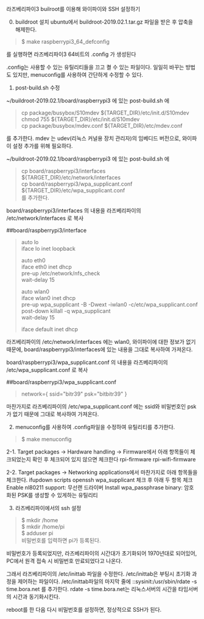 라즈베리파이3 builroot를 이용해 와이파이와 SSH 설정하기


0. buildroot 설치
ubuntu에서 buildroot-2019.02.1.tar.gz 파일을 받은 후 압축을 해제한다.

>  $ make raspberrypi3_64_defconfig

를 실행하면 라즈베리파이3 64비트의 .config 가 생성된다

.config는 사용할 수 있는 유틸리티들을 끄고 켤 수 있는 파일이다.
일일히 바꾸는 방법도 있지만, menuconfig를 사용하여 간단하게 수정할 수 있다.



1. post-build.sh 수정

~/buildroot-2019.02.1/board/raspberrypi3 에 있는 post-build.sh 에 

>cp package/busybox/S10mdev ${TARGET_DIR}/etc/init.d/S10mdev  
>chmod 755 ${TARGET_DIR}/etc/init.d/S10mdev  
>cp package/busybox/mdev.conf ${TARGET_DIR}/etc/mdev.conf  

를 추가한다. 
mdev 는 udev(리눅스 커널용 장치 관리자)의 임베디드 버전으로, 와이파이 설정 추가를 위해 필요하다.


~/buildroot-2019.02.1/board/raspberrypi3 에 있는 post-build.sh 에 
>cp board/raspberrypi3/interfaces ${TARGET_DIR}/etc/network/interfaces  
>cp board/raspberrypi3/wpa_supplicant.conf ${TARGET_DIR}/etc/wpa_supplicant.conf  
를 추가한다.

board/raspberrypi3/interfaces 의 내용을 라즈베리파이의 /etc/network/interfaces 로 복사

##board/raspberrypi3/interface
>auto lo  
>iface lo inet loopback  
>   
>auto eth0  
>iface eth0 inet dhcp  
>        pre-up /etc/network/nfs_check  
>        wait-delay 15  
>  
>auto wlan0  
>iface wlan0 inet dhcp  
>        pre-up wpa_supplicant -B -Dwext -iwlan0 -c/etc/wpa_supplicant.conf  
>        post-down killall -q wpa_supplicant  
>        wait-delay 15  
>  
>iface default inet dhcp  

라즈베리파이의 /etc/network/interfaces 에는 wlan0, 와이파이에 대한 정보가 없기 때문에,
board/raspberrypi3/interfaces에 있는 내용을 그대로 복사하여 가져온다.


board/raspberrypi3/wpa_supplicant.conf 의 내용을 라즈베리파이의 /etc/wpa_supplicant.conf 로 복사

##board/raspberrypi3/wpa_supplicant.conf
>network={ 
> ssid="bitr39" 
> psk="bitbitr39" 
>} 

마찬가지로 라즈베리파이의 /etc/wpa_supplicant.conf 에는 ssid와 비밀번호인 psk가 없기 때문에 그대로 복사하여 가져온다.

2. menuconfig를 사용하여 .config파일을 수정하여 유틸리티를 추가한다.
>  $ make menuconfig  

2-1. Target packages -> Hardware handling -> Firmware에서 아래 항목들이 체크되었는지 확인 후 체크되어 있지 않으면 체크한다
rpi-firmware
rpi-wifi-firmware

2-2. Target packages -> Networking applications에서 마찬가지로 아래 항목들을 체크한다.
ifupdown scripts
openssh
wpa_supplicant 체크 후 아래 두 항목 체크
Enable nl80211 support: 무선랜 드라이버
Install wpa_passphrase binary: 암호화된 PSK를 생성할 수 있게하는 유틸리티

3. 라즈베리파이에서의 ssh 설정

>  $ mkdir /home  
>  $ mkdir /home/pi  
>  $ adduser pi  
비밀번호를 입력하면 pi가 등록된다.

비밀번호가 등록되었지만, 라즈베리파이의 시간대가 초기화되어 1970년대로 되어있어, PC에서 원격 접속 시 비밀번호 만료되었다고 나온다.

그래서 라즈베리파이의 /etc/inittab 파일을 수정한다.
/etc/inittab은 부팅시 초기화 과정을 제어하는 파일이다.
/etc/inittab파일의 마지막 줄에 ::sysinit:/usr/sbin/rdate -s time.bora.net 를 추가한다.
rdate -s time.bora.net는 리눅스서버의 시간을 타임서버의 시간과 동기화시킨다.

reboot를 한 다음 다시 비밀번호를 설정하면, 정상적으로 SSH가 된다.
